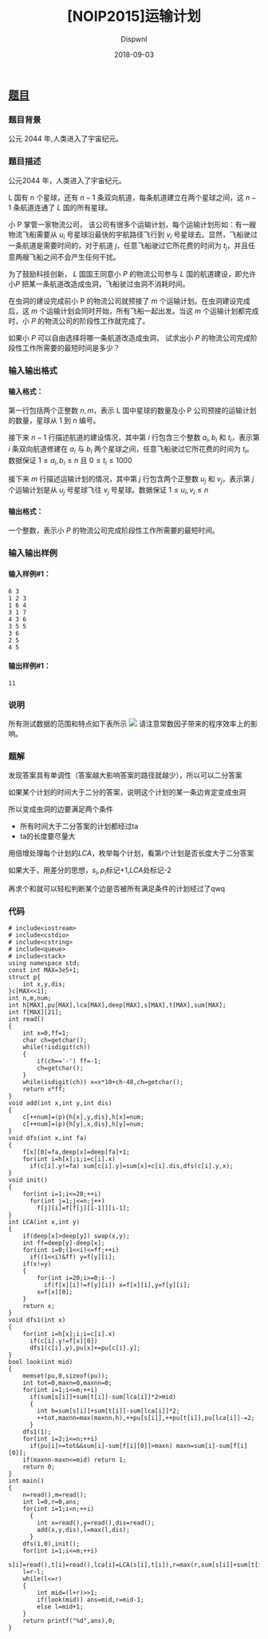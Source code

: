 ﻿---
layout:     post
title:      "[NOIP2015]运输计划"
date:       2018-09-03
author:     "Dispwnl"
header-img: "img/used/1243.jpg"
catalog: true
tags:
    - 倍增
    - 二分答案
    - 差分
    - NOIP系列
---
## [题目](https://www.luogu.org/problemnew/show/P2680)
### 题目背景
公元 $2044$ 年,人类进入了宇宙纪元。

### 题目描述
公元$2044$ 年，人类进入了宇宙纪元。

L 国有 $n$ 个星球，还有 $n-1$ 条双向航道，每条航道建立在两个星球之间，这 $n-1$ 条航道连通了 $L$ 国的所有星球。

小 P 掌管一家物流公司， 该公司有很多个运输计划，每个运输计划形如：有一艘物流飞船需要从 $u_i$ 号星球沿最快的宇航路径飞行到 $v_i$ 号星球去。显然，飞船驶过一条航道是需要时间的，对于航道 $j$，任意飞船驶过它所花费的时间为 $t_j$，并且任意两艘飞船之间不会产生任何干扰。

为了鼓励科技创新， $L$ 国国王同意小 $P$ 的物流公司参与 $L$ 国的航道建设，即允许小$P$ 把某一条航道改造成虫洞，飞船驶过虫洞不消耗时间。

在虫洞的建设完成前小 P 的物流公司就预接了 $m$ 个运输计划。在虫洞建设完成后，这 $m$ 个运输计划会同时开始，所有飞船一起出发。当这 $m$ 个运输计划都完成时，小 $P$ 的物流公司的阶段性工作就完成了。

如果小 $P$ 可以自由选择将哪一条航道改造成虫洞， 试求出小 $P$ 的物流公司完成阶段性工作所需要的最短时间是多少？

### 输入输出格式
#### 输入格式：
第一行包括两个正整数 $n, m$，表示 L 国中星球的数量及小 P 公司预接的运输计划的数量，星球从 $1$ 到 $n$ 编号。

接下来 $n-1$ 行描述航道的建设情况，其中第 $i$ 行包含三个整数 $a_i, b_i$ 和 $t_i$，表示第 $i$ 条双向航道修建在 $a_i$ 与 $b_i$ 两个星球之间，任意飞船驶过它所花费的时间为 $t_i$。数据保证 $1 \leq a_i,b_i \leq n$ 且 $0 \leq t_i \leq 1000$

接下来 $m$ 行描述运输计划的情况，其中第 $j$ 行包含两个正整数 $u_j$ 和 $v_j$，表示第 $j$ 个运输计划是从 $u_j$ 号星球飞往 $v_j$ 号星球。数据保证 $1 \leq u_i,v_i \leq n$

#### 输出格式：
一个整数，表示小 $P$ 的物流公司完成阶段性工作所需要的最短时间。

### 输入输出样例
#### 输入样例#1： 
```
6 3 
1 2 3 
1 6 4 
3 1 7 
4 3 6 
3 5 5 
3 6 
2 5 
4 5
```
#### 输出样例#1： 
```
11
```
### 说明
所有测试数据的范围和特点如下表所示
![](https://cdn.luogu.org/upload/pic/1831.png)
请注意常数因子带来的程序效率上的影响。

### 题解
发现答案具有单调性（答案越大影响答案的路径就越少），所以可以二分答案

如果某个计划的时间大于二分的答案，说明这个计划的某一条边肯定变成虫洞

所以变成虫洞的边要满足两个条件

- 所有时间大于二分答案的计划都经过ta
- ta的长度要尽量大

用倍增处理每个计划的$LCA$，枚举每个计划，看第$i$个计划是否长度大于二分答案

如果大于，用差分的思想，$s_i,p_i$标记+1,$LCA$处标记-2

再求个和就可以轻松判断某个边是否被所有满足条件的计划经过了qwq

### 代码
```
# include<iostream>
# include<cstdio>
# include<cstring>
# include<queue>
# include<stack>
using namespace std;
const int MAX=3e5+1; 
struct p{
	int x,y,dis;
}c[MAX<<1];
int n,m,num;
int h[MAX],pu[MAX],lca[MAX],deep[MAX],s[MAX],t[MAX],sum[MAX];
int f[MAX][21];
int read()
{
	int x=0,ff=1;
	char ch=getchar();
	while(!isdigit(ch))
	{
		if(ch=='-') ff=-1;
		ch=getchar();
	}
	while(isdigit(ch)) x=x*10+ch-48,ch=getchar();
	return x*ff;
}
void add(int x,int y,int dis)
{
	c[++num]=(p){h[x],y,dis},h[x]=num;
	c[++num]=(p){h[y],x,dis},h[y]=num;
}
void dfs(int x,int fa)
{
	f[x][0]=fa,deep[x]=deep[fa]+1;
	for(int i=h[x];i;i=c[i].x)
	  if(c[i].y!=fa) sum[c[i].y]=sum[x]+c[i].dis,dfs(c[i].y,x);
}
void init()
{
	for(int i=1;i<=20;++i)
	  for(int j=1;j<=n;j++)
	    f[j][i]=f[f[j][i-1]][i-1];
}
int LCA(int x,int y)
{
	if(deep[x]>deep[y]) swap(x,y);
	int ff=deep[y]-deep[x];
	for(int i=0;(1<<i)<=ff;++i)
	  if((1<<i)&ff) y=f[y][i];
	if(x!=y)
	{
		for(int i=20;i>=0;i--)
		  if(f[x][i]!=f[y][i]) x=f[x][i],y=f[y][i];
		x=f[x][0];
	}
	return x;
}
void dfs1(int x)
{
	for(int i=h[x];i;i=c[i].x)
	  if(c[i].y!=f[x][0])
	  dfs1(c[i].y),pu[x]+=pu[c[i].y];
}
bool look(int mid)
{
	memset(pu,0,sizeof(pu));
	int tot=0,maxn=0,maxnn=0;
	for(int i=1;i<=m;++i)
	  if(sum[s[i]]+sum[t[i]]-sum[lca[i]]*2>mid)
	  {
	  	int h=sum[s[i]]+sum[t[i]]-sum[lca[i]]*2;
	  	++tot,maxnn=max(maxnn,h),++pu[s[i]],++pu[t[i]],pu[lca[i]]-=2;
	  }
	dfs1(1);
	for(int i=2;i<=n;++i)
	  if(pu[i]>=tot&&sum[i]-sum[f[i][0]]>maxn) maxn=sum[i]-sum[f[i][0]];
	if(maxnn-maxn<=mid) return 1;
	return 0;
}
int main()
{
	n=read(),m=read();
	int l=0,r=0,ans;
	for(int i=1;i<n;++i)
	  {
	  	int x=read(),y=read(),dis=read();
	  	add(x,y,dis),l=max(l,dis);
	  }
	dfs(1,0),init();
	for(int i=1;i<=m;++i)
	  s[i]=read(),t[i]=read(),lca[i]=LCA(s[i],t[i]),r=max(r,sum[s[i]]+sum[t[i]]-2*sum[lca[i]]);
	l=r-l;
	while(l<=r)
	{
		int mid=(l+r)>>1;
		if(look(mid)) ans=mid,r=mid-1;
		else l=mid+1;
	}
	return printf("%d",ans),0;
}
```
